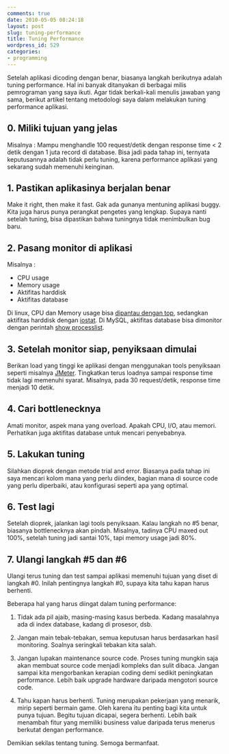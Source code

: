 ```yaml
---
comments: true
date: 2010-05-05 08:24:18
layout: post
slug: tuning-performance
title: Tuning Performance
wordpress_id: 529
categories:
- programming
---
```


Setelah aplikasi dicoding dengan benar, biasanya langkah berikutnya adalah tuning performance. Hal ini banyak ditanyakan di berbagai milis pemrograman yang saya ikuti. Agar tidak berkali-kali menulis jawaban yang sama, berikut artikel tentang metodologi saya dalam melakukan tuning performance aplikasi. 





## 0. Miliki tujuan yang jelas


Misalnya : 
Mampu menghandle 100 request/detik dengan response time < 2 detik
dengan 1 juta record di database. Bisa jadi pada tahap ini, ternyata keputusannya adalah tidak perlu tuning, karena performance aplikasi yang sekarang sudah memenuhi keinginan. 



## 1. Pastikan aplikasinya berjalan benar


Make it right, then make it fast. 
Gak ada gunanya mentuning aplikasi buggy. 
Kita juga harus punya perangkat pengetes yang lengkap. 
Supaya nanti setelah tuning, bisa dipastikan bahwa tuningnya tidak menimbulkan bug baru.



## 2. Pasang monitor di aplikasi


Misalnya : 
- CPU usage
- Memory usage
- Aktifitas harddisk
- Aktifitas database

Di linux, CPU dan Memory usage bisa [dipantau dengan top](http://www.linuxforums.org/articles/using-top-more-efficiently_89.html), 
sedangkan aktifitas harddisk dengan [iostat](http://royontechnology.blogspot.com/2007/06/using-iostat-for-monitoring-disk.html). 
Di MySQL, aktifitas database bisa dimonitor dengan perintah [show processlist](http://dev.mysql.com/doc/refman/5.1/en/show-processlist.html). 



## 3. Setelah monitor siap, penyiksaan dimulai


Berikan load yang tinggi ke aplikasi dengan menggunakan tools penyiksaan seperti misalnya [JMeter](http://jakarta.apache.org/jmeter/). 
Tingkatkan terus loadnya sampai response time tidak lagi memenuhi syarat. 
Misalnya, pada 30 request/detik, response time menjadi 10 detik. 



## 4. Cari bottlenecknya


Amati monitor, aspek mana yang overload. 
Apakah CPU, I/O, atau memori. 
Perhatikan juga aktifitas database untuk mencari penyebabnya. 



## 5. Lakukan tuning


Silahkan dioprek dengan metode trial and error. 
Biasanya pada tahap ini saya mencari kolom mana yang perlu diindex, 
bagian mana di source code yang perlu diperbaiki, 
atau konfigurasi seperti apa yang optimal. 



## 6. Test lagi


Setelah dioprek, jalankan lagi tools penyiksaan. 
Kalau langkah no #5 benar, biasanya bottlenecknya akan pindah. 
Misalnya, tadinya CPU maxed out 100%, setelah tuning jadi santai 10%, 
tapi memory usage jadi 80%. 



## 7. Ulangi langkah #5 dan #6


Ulangi terus tuning dan test sampai aplikasi memenuhi tujuan yang diset di langkah #0. 
Inilah pentingnya langkah #0, supaya kita tahu kapan harus berhenti.

Beberapa hal yang harus diingat dalam tuning performance: 



	
  1. Tidak ada pil ajaib, masing-masing kasus berbeda. Kadang masalahnya ada di index database, kadang di prosesor, dsb. 

	
  2. Jangan main tebak-tebakan, semua keputusan harus berdasarkan hasil monitoring. Soalnya seringkali tebakan kita salah. 

	
  3. Jangan lupakan maintenance source code. Proses tuning mungkin saja akan membuat source code menjadi kompleks dan sulit dibaca. Jangan sampai kita mengorbankan kerapian coding demi sedikit peningkatan performance. Lebih baik upgrade hardware daripada mengotori source code.

	
  4. Tahu kapan harus berhenti. Tuning merupakan pekerjaan yang menarik, mirip seperti bermain game. Oleh karena itu penting bagi kita untuk punya tujuan. Begitu tujuan dicapai, segera berhenti. Lebih baik menambah fitur yang memiliki business value daripada terus menerus berkutat dengan performance. 



Demikian sekilas tentang tuning. Semoga bermanfaat. 
 
